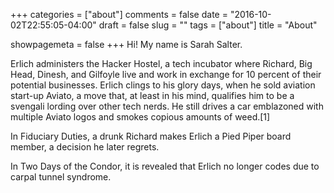+++
categories = ["about"]
comments = false
date = "2016-10-02T22:55:05-04:00"
draft = false
slug = ""
tags = ["about"]
title = "About"

showpagemeta = false
+++
Hi! My name is Sarah Salter.


Erlich administers the Hacker Hostel, a tech incubator where Richard, Big Head, Dinesh, and Gilfoyle live and work in exchange for 10 percent of their potential businesses. Erlich clings to his glory days, when he sold aviation start-up Aviato, a move that, at least in his mind, qualifies him to be a svengali lording over other tech nerds. He still drives a car emblazoned with multiple Aviato logos and smokes copious amounts of weed.[1]

In Fiduciary Duties, a drunk Richard makes Erlich a Pied Piper board member, a decision he later regrets.

In Two Days of the Condor, it is revealed that Erlich no longer codes due to carpal tunnel syndrome.

